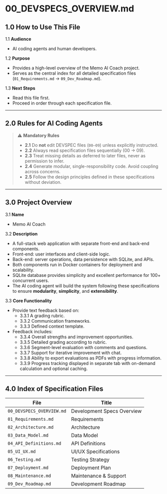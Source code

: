 # 00_DEVSPECS_OVERVIEW.md

## 1.0 How to Use This File

1.1 **Audience**
- AI coding agents and human developers.

1.2 **Purpose**
- Provides a high-level overview of the Memo AI Coach project.
- Serves as the central index for all detailed specification files (`01_Requirements.md` → `09_Dev_Roadmap.md`).

1.3 **Next Steps**
- Read this file first.
- Proceed in order through each specification file.

---

## 2.0 Rules for AI Coding Agents

> ⚠️ **Mandatory Rules**
>
> - **2.1** Do **not** edit DEVSPEC files (`00–09`) unless explicitly instructed.
> - **2.2** Always read specification files sequentially (00 → 09).
> - **2.3** Treat missing details as deferred to later files, never as permission to infer.
> - **2.4** Generate modular, single-responsibility code. Avoid coupling across concerns.
> - **2.5** Follow the design principles defined in these specifications without deviation.

---

## 3.0 Project Overview

3.1 **Name**
- Memo AI Coach

3.2 **Description**
- A full-stack web application with separate front-end and back-end components.
- Front-end: user interfaces and client-side logic.
- Back-end: server operations, data persistence with SQLite, and APIs.
- Both components run in Docker containers for deployment and scalability.
- SQLite database provides simplicity and excellent performance for 100+ concurrent users.
- The AI coding agent will build the system following these specifications to ensure **modularity**, **simplicity**, and **extensibility**.

3.3 **Core Functionality**
- Provide text feedback based on:
  - 3.3.1 A grading rubric.
  - 3.3.2 Communication frameworks.
  - 3.3.3 Defined context template.
- Feedback includes:
  - 3.3.4 Overall strengths and improvement opportunities.
  - 3.3.5 Detailed grading according to rubric.
  - 3.3.6 Segment-level evaluation with comments and questions.
  - 3.3.7 Support for iterative improvement with chat.
  - 3.3.8 Ability to export evaluations as PDFs with progress information.
  - 3.3.9 Progress tracking displayed in separate tab with on-demand calculation and optional caching.

---

## 4.0 Index of Specification Files

| File | Title |
| ---- | ----- |
| `00_DEVSPECS_OVERVIEW.md` | Development Specs Overview |
| `01_Requirements.md` | Requirements |
| `02_Architecture.md` | Architecture |
| `03_Data_Model.md` | Data Model |
| `04_API_Definitions.md` | API Definitions |
| `05_UI_UX.md` | UI/UX Specifications |
| `06_Testing.md` | Testing Strategy |
| `07_Deployment.md` | Deployment Plan |
| `08_Maintenance.md` | Maintenance & Support |
| `09_Dev_Roadmap.md` | Development Roadmap |

